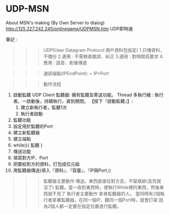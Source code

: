 # UDP-MSN
About MSN's making (By Own Server to dialog)
http://125.227.242.245/onlinegame/UDPMSN.htm UDP即時通

筆記 : 
>>> UDP(User Datagram Protocol 用戶資料包協定)
1.只傳資料，不備份
2.適用 : 不需檢查錯誤、糾正
3.適用 : 對時間高要求
4.應用 : 語音、影像傳遞

>>> 通訊端點(IPEndPoint):
  = IP+Port

>>> 動作流程
1. 啟動監聽
  UDP Client 監聽器: 擁有監聽及寄送功能。
  Thread 多執行緒 : 執行者。一啟動後，持續執行，直到關閉。
【按下『啟動監聽』】: 
    1. 建立新執行者，監聽1次
    2. 執行者啟動
2. 監聽功能
  1. 設定用於監聽的Port
  2. 建立新監聽器
  3. 建立端點
  4. while(){ 監聽 }
3. 傳送功能
  1. 填寫對方IP、Port
  2. 把要給對方的資料，打包成位元組
  3. 用監聽器傳送(填入『資料』、『容量』、『IP與Port』)
  
 >>> 監聽器主要動作
    傳送。東西直接往對方丟，不留痕跡(丟完就沒了)
    監聽。當一收到東西時，便執行While裡的東西，然後東西就不見了
 >>> 執行者主要動作
    拿者監聽器的人。
    當同時有2個執行者拿著監聽器，在同一個IP，聽同一個Port時，就會打架
    因為2個人都一定要在指定位置進行監聽。
